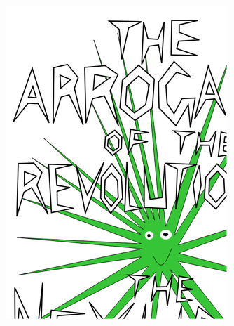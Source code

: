 <?xml version="1.0" encoding="UTF-8" standalone="no"?>
<!-- Created with Inkscape (http://www.inkscape.org/) -->

<svg
   xmlns:dc="http://purl.org/dc/elements/1.1/"
   xmlns:cc="http://creativecommons.org/ns#"
   xmlns:rdf="http://www.w3.org/1999/02/22-rdf-syntax-ns#"
   xmlns:svg="http://www.w3.org/2000/svg"
   xmlns="http://www.w3.org/2000/svg"
   xmlns:sodipodi="http://sodipodi.sourceforge.net/DTD/sodipodi-0.dtd"
   xmlns:inkscape="http://www.inkscape.org/namespaces/inkscape"
   width="744.09448819"
   height="1052.3622047"
   id="svg2"
   version="1.1"
   inkscape:version="0.48.4 r9939"
   sodipodi:docname="00_ Cover.svg">
  <defs
     id="defs4" />
  <sodipodi:namedview
     id="base"
     pagecolor="#ffffff"
     bordercolor="#666666"
     borderopacity="1.0"
     inkscape:pageopacity="0.0"
     inkscape:pageshadow="2"
     inkscape:zoom="0.7"
     inkscape:cx="227.24689"
     inkscape:cy="433.10949"
     inkscape:document-units="px"
     inkscape:current-layer="layer3"
     showgrid="false"
     inkscape:window-width="1680"
     inkscape:window-height="1013"
     inkscape:window-x="0"
     inkscape:window-y="0"
     inkscape:window-maximized="1"
     showguides="true"
     inkscape:guide-bbox="true">
    <sodipodi:guide
       orientation="1,0"
       position="-411.13209,493.96459"
       id="guide3954" />
  </sodipodi:namedview>
  <metadata
     id="metadata7">
    <rdf:RDF>
      <cc:Work
         rdf:about="">
        <dc:format>image/svg+xml</dc:format>
        <dc:type
           rdf:resource="http://purl.org/dc/dcmitype/StillImage" />
        <dc:title />
      </cc:Work>
    </rdf:RDF>
  </metadata>
  <g
     inkscape:label="Umeus"
     inkscape:groupmode="layer"
     id="layer1"
     style="display:inline"
     sodipodi:insensitive="true">
    <rect
       style="fill:#ffffff;fill-opacity:1;stroke:none;display:inline"
       id="rect3045"
       width="750"
       height="1058.5714"
       x="0"
       y="-0.49496025" />
    <path
       style="fill:#36c536;fill-opacity:1;stroke:#000000;stroke-width:1px;stroke-linecap:butt;stroke-linejoin:miter;stroke-opacity:1"
       d="M 317.85714,495.21933 185,198.07647 l 141.42857,290 L 200.71428,78.076468 339.28571,488.07647 255,62.362182 352.14285,489.50504 313.57142,63.790754 365,502.36219 515,106.6479 383.57142,525.21933 632.14285,142.36219 393.57142,545.21933 727.85714,440.93362 395,563.79076 l 334.28571,90 L 393.57142,582.36219 677.85714,940.93362 375,600.93362 560.71428,948.07647 356.42857,605.21933 303.57142,1000.9336 342.14285,606.6479 16.428571,960.93362 326.42857,592.36219 30.714285,740.93362 309.28571,572.36219 26.428571,613.79076 l 284.285709,-60 L 25,528.07647 309.28571,542.36219 26.428571,435.21933 307.85714,520.93362 59.285714,346.6479 313.57142,509.50504 85,300.93362 z"
       id="path2985"
       inkscape:connector-curvature="0" />
    <path
       sodipodi:type="arc"
       style="fill:#ffffff;fill-opacity:1;stroke:none"
       id="path3769"
       sodipodi:cx="352.14285"
       sodipodi:cy="515.93359"
       sodipodi:rx="13.571428"
       sodipodi:ry="10.714286"
       d="m 365.71428,515.93359 a 13.571428,10.714286 0 1 1 -27.14286,0 13.571428,10.714286 0 1 1 27.14286,0 z"
       transform="translate(12.857143,5.7142857)" />
    <path
       sodipodi:type="arc"
       style="fill:#ffffff;fill-opacity:1;stroke:none"
       id="path3771"
       sodipodi:cx="314.28571"
       sodipodi:cy="517.36218"
       sodipodi:rx="10"
       sodipodi:ry="9.2857141"
       d="m 324.28571,517.36218 a 10,9.2857141 0 1 1 -20,0 10,9.2857141 0 1 1 20,0 z"
       transform="translate(12.857143,5.7142857)" />
    <path
       style="fill:none;stroke:#000000;stroke-width:1px;stroke-linecap:butt;stroke-linejoin:miter;stroke-opacity:1"
       d="m 380,550.93362 c -6.80843,8.28794 -20.82402,70.97494 -42.85715,20"
       id="path3773"
       inkscape:connector-curvature="0"
       sodipodi:nodetypes="cc" />
    <path
       sodipodi:type="arc"
       style="fill:#000000;fill-opacity:1;stroke:none"
       id="path3777"
       sodipodi:cx="351.78571"
       sodipodi:cy="515.57648"
       sodipodi:rx="6.0714288"
       sodipodi:ry="3.9285715"
       d="m 357.85713,515.57648 a 6.0714288,3.9285715 0 1 1 -12.14285,0 6.0714288,3.9285715 0 1 1 12.14285,0 z"
       transform="translate(12.857143,5.7142857)" />
    <path
       sodipodi:type="arc"
       style="fill:#000000;fill-opacity:1;stroke:none"
       id="path3779"
       sodipodi:cx="313.57144"
       sodipodi:cy="518.07648"
       sodipodi:rx="3.5714285"
       sodipodi:ry="3.5714285"
       d="m 317.14287,518.07648 a 3.5714285,3.5714285 0 1 1 -7.14286,0 3.5714285,3.5714285 0 1 1 7.14286,0 z"
       transform="translate(12.857143,5.7142857)" />
    <text
       xml:space="preserve"
       style="font-size:144px;font-style:normal;font-weight:normal;text-align:center;line-height:125%;letter-spacing:0px;word-spacing:0px;text-anchor:middle;fill:#000000;fill-opacity:1;stroke:none;font-family:Sans"
       x="-475.71429"
       y="585.21936"
       id="text3016"
       sodipodi:linespacing="125%"><tspan
         sodipodi:role="line"
         id="tspan3018"
         x="-475.71429"
         y="585.21936" /></text>
  </g>
  <g
     inkscape:groupmode="layer"
     id="layer2"
     inkscape:label="Title"
     style="display:inline"
     sodipodi:insensitive="true">
    <path
       style="fill:#ffffff;stroke:#000000;stroke-width:2.5;stroke-linecap:butt;stroke-linejoin:miter;stroke-miterlimit:4.0999999;stroke-opacity:1;stroke-dasharray:none;display:inline"
       d="M 21.411053,804.28373 20.153869,642.21002 70.441208,753.15972 83.641635,631.33258 76.727128,816.24895 30.211337,687.89521 z"
       id="path3755"
       inkscape:connector-curvature="0" />
    <path
       style="fill:#ffffff;stroke:#000000;stroke-width:2.5;stroke-linecap:butt;stroke-linejoin:miter;stroke-miterlimit:4.0999999;stroke-opacity:1;stroke-dasharray:none;display:inline"
       d="m 103.47941,693.55506 -11.103061,116.18568 107.614231,-6.0096 -93.09485,-3.3387 5.12449,-44.73815 75.15915,0 -71.74282,-11.35147 1.70816,-38.06082 64.05609,-4.67413 z"
       id="path3757"
       inkscape:connector-curvature="0" />
    <path
       style="fill:#ffffff;stroke:#000000;stroke-width:2.5;stroke-linecap:butt;stroke-linejoin:miter;stroke-miterlimit:4.0999999;stroke-opacity:1;stroke-dasharray:none;display:inline"
       d="m 190.38862,675.02615 37.57731,76.1353 -41.26136,88.65068 49.36628,-78.22118 41.99817,82.39298 -33.89327,-92.82248 48.62947,-74.04941 -55.26076,56.31927 z"
       id="path3759"
       inkscape:connector-curvature="0" />
    <path
       style="fill:#ffffff;stroke:#000000;stroke-width:2.5;stroke-linecap:butt;stroke-linejoin:miter;stroke-miterlimit:4.0999999;stroke-opacity:1;stroke-dasharray:none;display:inline"
       d="m 319.7549,678.07647 c -12.92492,49.86444 -19.63217,112.16423 -42.85714,141.42856 l 118.57142,-2.8571 5.71429,-132.85717 -25.71428,112.8571 -64.28572,-2.85713 z"
       id="path3761"
       inkscape:connector-curvature="0"
       sodipodi:nodetypes="ccccccc" />
    <path
       style="fill:#ffffff;stroke:#000000;stroke-width:2.5;stroke-linecap:butt;stroke-linejoin:miter;stroke-miterlimit:4.0999999;stroke-opacity:1;stroke-dasharray:none;display:inline"
       d="m 496.30601,728.22004 -56.96954,-42.75561 -15.8876,71.32704 59.91334,43.01562 -84.19906,19.84154 110,-10 -70.33176,-58.6581 8.39811,-40.49021 z"
       id="path3763"
       inkscape:connector-curvature="0"
       sodipodi:nodetypes="ccccccccc" />
    <path
       style="fill:#ffffff;stroke:#000000;stroke-width:2.5;stroke-linecap:butt;stroke-linejoin:miter;stroke-miterlimit:4.0999999;stroke-opacity:1;stroke-dasharray:none;display:inline"
       d="m 524.87745,675.3629 -8.57143,81.42857 14.28571,62.85712 4.28572,-64.28569 z"
       id="path3765"
       inkscape:connector-curvature="0" />
    <path
       style="fill:#ffffff;stroke:#000000;stroke-width:2.5;stroke-linecap:butt;stroke-linejoin:miter;stroke-miterlimit:4.0999999;stroke-opacity:1;stroke-dasharray:none;display:inline"
       d="m 629.16316,731.07719 -56.86802,-36.20449 -14.56055,67.63307 56.88288,35.54102 -59.74003,18.74466 85.36765,-12.8571 -66.79622,-47.14287 7.92278,-42.00544 z"
       id="path3767"
       inkscape:connector-curvature="0"
       sodipodi:nodetypes="ccccccccc" />
    <path
       style="fill:#ffffff;stroke:#000000;stroke-width:2.5;stroke-linecap:butt;stroke-linejoin:miter;stroke-miterlimit:4.0999999;stroke-opacity:1;stroke-dasharray:none;display:inline"
       d="m 646.92378,832.32384 18.27816,-149.20031 25.58942,91.81558 36.4839,-88.38754 3.72802,155.33646 -16.52273,-87.98999 -25.51702,57.38471 -18.27813,-63.12318 z"
       id="path3775"
       inkscape:connector-curvature="0"
       sodipodi:nodetypes="ccccccccc" />
    <path
       style="fill:#ffffff;stroke:#000000;stroke-width:2.5;stroke-linecap:butt;stroke-linejoin:miter;stroke-miterlimit:4.0999999;stroke-opacity:1;stroke-dasharray:none;display:inline"
       d="m 378.57143,33.790754 -1.42857,78.571426 60,1.42857 L 390,98.076468 l 4.28571,-17.142857 47.14286,-2.857143 -45.71428,-17.142857 0,-17.142857 42.85714,-10 z"
       id="path3004"
       inkscape:connector-curvature="0" />
    <path
       style="fill:#ffffff;stroke:#000000;stroke-width:2.5;stroke-linecap:butt;stroke-linejoin:miter;stroke-miterlimit:4.0999999;stroke-opacity:1;stroke-dasharray:none;display:inline"
       d="m 60.008929,142.78448 -42.875,121.4375 33.542987,-42.02031 22.657043,1.01016 25.237466,43.8539 z m 1.40625,41.4375 7.739055,25.44686 -17.739055,-1.16561 z"
       id="path3006"
       inkscape:connector-curvature="0"
       sodipodi:nodetypes="cccccccccc" />
    <path
       style="fill:#ffffff;stroke:#000000;stroke-width:2.5;stroke-linecap:butt;stroke-linejoin:miter;stroke-miterlimit:4.0999999;stroke-opacity:1;stroke-dasharray:none;display:inline"
       d="m 140.66798,134.02189 -31.4375,7.15625 -1.4375,127.15625 18.40704,-60.42735 18.1664,-4.81012 32.02031,68.08122 -20,-82.84375 8.5625,-24.3125 z m -17.15625,24.3125 24.28125,10 -22.84375,20 z"
       id="path3020"
       inkscape:connector-curvature="0"
       sodipodi:nodetypes="ccccccccccccc" />
    <path
       style="fill:#ffffff;stroke:#000000;stroke-width:2.5;stroke-linecap:butt;stroke-linejoin:miter;stroke-miterlimit:4.0999999;stroke-opacity:1;stroke-dasharray:none;display:inline"
       d="m 226.44066,136.8117 -46.54219,3.78363 2.84375,127.125 15.37658,-55.71875 26.5422,-6.55854 32.39372,67.99604 -19.09137,-80.05393 17.89451,-36.1461 z m -23.8539,20.08519 35.87421,6.54219 -38.74921,27.92576 z"
       id="path3024"
       inkscape:connector-curvature="0"
       sodipodi:nodetypes="ccccccccccccc" />
    <path
       style="fill:#ffffff;stroke:#000000;stroke-width:2.5;stroke-linecap:butt;stroke-linejoin:miter;stroke-miterlimit:4.0999999;stroke-opacity:1;stroke-dasharray:none;display:inline"
       d="m 422.48078,163.16928 -38.57143,-35.71428 -35.71429,47.14285 1.42857,58.57143 38.57143,40 28.2248,-47.14285 4.63234,51.42857 11.15373,-66.96954 -29.72515,1.25525 -18.57143,34.28572 -15.71429,-22.85715 -2.85714,-41.42857 24.28571,-30 z"
       id="path3032"
       inkscape:connector-curvature="0"
       sodipodi:nodetypes="cccccccccccccc" />
    <path
       style="fill:#ffffff;stroke:#000000;stroke-width:2.5;stroke-linecap:butt;stroke-linejoin:miter;stroke-miterlimit:4.0999999;stroke-opacity:1;stroke-dasharray:none;display:inline"
       d="m 462.04155,137.46335 -31.35232,121.25079 25.6875,-44.28125 20.66799,-1.86485 25.05076,37.5836 z m 2.26094,36.11485 11.59296,28.32186 -19.1453,-0.34217 z"
       id="path3034"
       inkscape:connector-curvature="0"
       sodipodi:nodetypes="cccccccccc" />
    <path
       style="fill:#ffffff;stroke:#000000;stroke-width:2.5;stroke-linecap:butt;stroke-linejoin:miter;stroke-miterlimit:4.0999999;stroke-opacity:1;stroke-dasharray:none;display:inline"
       d="m 508.41042,135.26137 -1.42857,127.14286 11.74546,-85.54097 37.59102,73.69397 9.23495,-126.72443 -17.56128,83.37708 z"
       id="path3038"
       inkscape:connector-curvature="0"
       sodipodi:nodetypes="ccccccc" />
    <path
       style="fill:#ffffff;stroke:#000000;stroke-width:2.5;stroke-linecap:butt;stroke-linejoin:miter;stroke-miterlimit:4.0999999;stroke-opacity:1;stroke-dasharray:none;display:inline"
       d="m 643.8796,159.37378 -34.28571,-42.85715 -30,38.57143 -5.71429,71.42857 31.42858,35.71429 38.57142,-35.71429 -32.85714,12.85715 -21.42857,-21.42857 1.42857,-54.28572 21.42857,-27.14286 z"
       id="path3040"
       inkscape:connector-curvature="0" />
    <path
       style="fill:#ffffff;stroke:#000000;stroke-width:2.5;stroke-linecap:butt;stroke-linejoin:miter;stroke-miterlimit:4.0999999;stroke-opacity:1;stroke-dasharray:none;display:inline"
       d="m 652.62435,122.0576 0,138.57143 52.85714,-2.85714 -34.28571,-12.92893 -2.85714,-40.02974 35.71428,-9.89847 -36.72443,-8.88832 1.42857,-49.61133 33.86729,-14.3575 z"
       id="path3042"
       inkscape:connector-curvature="0"
       sodipodi:nodetypes="cccccccccc" />
    <path
       style="fill:#ffffff;stroke:#000000;stroke-width:2.5;stroke-linecap:butt;stroke-linejoin:miter;stroke-miterlimit:4.0999999;stroke-opacity:1;stroke-dasharray:none;display:inline"
       d="m 285,281.71969 -6.42857,57.85714 12.14285,-23.21429 33.57143,-6.78571 -31.78571,-5 1.42857,-12.5 32.5,-2.85714 z"
       id="path3048"
       inkscape:connector-curvature="0"
       sodipodi:nodetypes="cccccccc" />
    <path
       style="fill:#ffffff;stroke:#000000;stroke-width:2.5;stroke-linecap:butt;stroke-linejoin:miter;stroke-miterlimit:4.0999999;stroke-opacity:1;stroke-dasharray:none;display:inline"
       d="m 382.85714,285.29111 50,2.85714 -23.57143,9.64285 -10.71429,40.35715 1e-5,-41.07143 z"
       id="path3052"
       inkscape:connector-curvature="0"
       sodipodi:nodetypes="cccccc" />
    <path
       style="fill:#ffffff;stroke:#000000;stroke-width:2.5;stroke-linecap:butt;stroke-linejoin:miter;stroke-miterlimit:4.0999999;stroke-opacity:1;stroke-dasharray:none;display:inline"
       d="m 440.2451,288.04673 -7.5,52.85714 12.14286,-23.21429 19.28571,0.35715 4.64286,26.42856 11.42857,-59.28571 -14.99999,23.21428 -20,1.07144 z"
       id="path3054"
       inkscape:connector-curvature="0"
       sodipodi:nodetypes="ccccccccc" />
    <path
       style="fill:#ffffff;stroke:#000000;stroke-width:2.5;stroke-linecap:butt;stroke-linejoin:miter;stroke-miterlimit:4.0999999;stroke-opacity:1;stroke-dasharray:none;display:inline"
       d="m 491.35304,287.93596 -6.33076,55.37564 40.77118,-5.76366 -29.26525,-6.9224 1.07143,-10.90035 31.4502,-4.79101 -30.69383,-3.76895 1.42857,-12.07055 30.2457,-2.79629 z"
       id="path3056"
       inkscape:connector-curvature="0"
       sodipodi:nodetypes="cccccccccc" />
    <path
       style="fill:#ffffff;stroke:#000000;stroke-width:2.5;stroke-linecap:butt;stroke-linejoin:miter;stroke-miterlimit:4.0999999;stroke-opacity:1;stroke-dasharray:none;display:inline"
       d="m 63.617726,358.40619 -35.71875,1.40625 -3.006661,120 16.20003,-55.05076 17.319163,-10.10153 38.08122,60.87104 -25.664818,-66.7289 11.352318,-28.98985 z m -21.4375,20 28.166405,9.73556 -28.166405,21.67069 z"
       id="path3058"
       inkscape:connector-curvature="0"
       sodipodi:nodetypes="ccccccccccccc" />
    <path
       style="fill:#ffffff;stroke:#000000;stroke-width:2.5;stroke-linecap:butt;stroke-linejoin:miter;stroke-miterlimit:4.0999999;stroke-opacity:1;stroke-dasharray:none;display:inline"
       d="m 97.399858,361.26241 6.467732,110.11978 50.44828,-10.01089 -37.00775,-7.39487 -0.44337,-30.96325 29.68984,-8.83607 -30.25663,-4.86949 -3.03045,-37.86965 38.46127,-8.74544 z"
       id="path3062"
       inkscape:connector-curvature="0"
       sodipodi:nodetypes="cccccccccc" />
    <path
       style="fill:#ffffff;stroke:#000000;stroke-width:2.5;stroke-linecap:butt;stroke-linejoin:miter;stroke-miterlimit:4.0999999;stroke-opacity:1;stroke-dasharray:none;display:inline"
       d="m 159.97027,362.57755 21.42857,110 42.85714,-117.14285 -38.57143,75.71428 z"
       id="path3064"
       inkscape:connector-curvature="0" />
    <path
       style="fill:#ffffff;stroke:#000000;stroke-width:2.5;stroke-linecap:butt;stroke-linejoin:miter;stroke-miterlimit:4.0999999;stroke-opacity:1;stroke-dasharray:none;display:inline"
       d="m 276.05156,355.69259 -4.8553,113.29202 39.81341,-7.17038 -28.2389,-5.99792 z"
       id="path3066"
       inkscape:connector-curvature="0"
       sodipodi:nodetypes="ccccc" />
    <path
       style="fill:#ffffff;stroke:#000000;stroke-width:2.5;stroke-linecap:butt;stroke-linejoin:miter;stroke-miterlimit:4.0999999;stroke-opacity:1;stroke-dasharray:none;display:inline"
       d="m 315.66985,363.73031 0,95.67418 50.92572,2.81396 -3.84345,-101.30209 -5.76517,75.97656 -27.86503,4.22092 z"
       id="path3068"
       inkscape:connector-curvature="0" />
    <path
       style="fill:#ffffff;stroke:#000000;stroke-width:2.5;stroke-linecap:butt;stroke-linejoin:miter;stroke-miterlimit:4.0999999;stroke-opacity:1;stroke-dasharray:none;display:inline"
       d="m 363.63451,358.95537 72.85714,2.85714 -32.02031,9.74002 -16.55112,91.68855 3.36223,-91.5301 z"
       id="path3070"
       inkscape:connector-curvature="0"
       sodipodi:nodetypes="cccccc" />
    <path
       style="fill:#ffffff;stroke:#000000;stroke-width:2.5;stroke-linecap:butt;stroke-linejoin:miter;stroke-miterlimit:4.0999999;stroke-opacity:1;stroke-dasharray:none;display:inline"
       d="m 441.51267,363.57283 -13.93908,44.70414 6.79622,52.43872 11.42857,-51.42857 z"
       id="path3072"
       inkscape:connector-curvature="0"
       sodipodi:nodetypes="ccccc" />
    <path
       style="fill:#ffffff;stroke:#000000;stroke-width:2.5;stroke-linecap:butt;stroke-linejoin:miter;stroke-miterlimit:4.0999999;stroke-opacity:1;stroke-dasharray:none;display:inline"
       d="m 519.24727,362.96624 -7.14286,98.57143 17.14286,-60 28.57142,57.14286 4.28572,-94.28572 -17.14286,47.14286 z"
       id="path3078"
       inkscape:connector-curvature="0" />
    <path
       style="fill:#ffffff;stroke:#000000;stroke-width:2.5;stroke-linecap:butt;stroke-linejoin:miter;stroke-miterlimit:4.0999999;stroke-opacity:1;stroke-dasharray:none;display:inline"
       d="m 587.1299,363.37515 -24.7086,103.29489 17.39689,-35.12849 16.35549,-0.76951 22.39372,42.60311 z m 1.4375,37.15625 7.125,21.4375 -14.28125,0 z"
       id="path3080"
       inkscape:connector-curvature="0"
       sodipodi:nodetypes="cccccccccc" />
    <path
       style="fill:#ffffff;stroke:#000000;stroke-width:2.5;stroke-linecap:butt;stroke-linejoin:miter;stroke-miterlimit:4.0999999;stroke-opacity:1;stroke-dasharray:none;display:inline"
       d="m 620.31582,368.66656 1.11913,102.71209 12.18322,-40.52887 14.78632,-5.87421 14.78633,49.40974 -6.80663,-59.38594 6.80663,-27.73906 -14.28125,-17.15625 z m 10,18.59375 24.3125,10 -22.875,14.28125 z"
       id="path3084"
       inkscape:connector-curvature="0"
       sodipodi:nodetypes="ccccccccccccc" />
    <path
       style="fill:#ffffff;stroke:#000000;stroke-width:2.5;stroke-linecap:butt;stroke-linejoin:miter;stroke-miterlimit:4.0999999;stroke-opacity:1;stroke-dasharray:none;display:inline"
       d="m 278.3053,613.40208 50,2.85714 -24.28572,8.57143 -10,41.42857 0.71429,-41.42857 z"
       id="path3052-5"
       inkscape:connector-curvature="0"
       sodipodi:nodetypes="cccccc" />
    <path
       style="fill:#ffffff;stroke:#000000;stroke-width:2.5;stroke-linecap:butt;stroke-linejoin:miter;stroke-miterlimit:4.0999999;stroke-opacity:1;stroke-dasharray:none;display:inline"
       d="m 339.97897,616.50433 -8.57143,58.21428 12.85715,-25.35714 21.42857,0 2.85714,34.28571 11.42857,-70 -13.21428,26.42857 -22.14286,0.71429 z"
       id="path3054-8"
       inkscape:connector-curvature="0"
       sodipodi:nodetypes="ccccccccc" />
    <path
       style="fill:#ffffff;stroke:#000000;stroke-width:2.5;stroke-linecap:butt;stroke-linejoin:miter;stroke-miterlimit:4.0999999;stroke-opacity:1;stroke-dasharray:none;display:inline"
       d="m 395.34668,616.1887 -6.04048,58.69325 36.45383,-3.64384 -25.71143,-5.72417 0.71428,-16.15373 25.48787,-3.43154 -23.92573,-4.57537 0,-14.86999 25.91954,-4.36308 z"
       id="path3056-5"
       inkscape:connector-curvature="0"
       sodipodi:nodetypes="cccccccccc" />
    <path
       style="fill:#ffffff;stroke:#000000;stroke-width:2.5;stroke-linecap:butt;stroke-linejoin:miter;stroke-miterlimit:4.0999999;stroke-opacity:1;stroke-dasharray:none;display:inline"
       d="M 49.712842,967.65805 76.8557,830.51519 l 22.857142,88.57143 51.428568,-91.42857 -10,172.85715 -8.57143,-115.7143 -38.571423,67.14286 -15.714286,-72.85714 z"
       id="path3061"
       inkscape:connector-curvature="0" />
    <path
       style="fill:#ffffff;stroke:#000000;stroke-width:2.5;stroke-linecap:butt;stroke-linejoin:miter;stroke-miterlimit:4.0999999;stroke-opacity:1;stroke-dasharray:none;display:inline"
       d="m 197.1726,838.62896 -51.4375,140 32.61056,-51.40625 21.67814,0.3961 19.99255,49.6039 z m -3.19337,40.08518 4.94924,36.64372 -17.47462,0.42735 z"
       id="path3063"
       inkscape:connector-curvature="0"
       sodipodi:nodetypes="cccccccccc" />
    <path
       style="fill:#ffffff;stroke:#000000;stroke-width:2.5;stroke-linecap:butt;stroke-linejoin:miter;stroke-miterlimit:4.0999999;stroke-opacity:1;stroke-dasharray:none;display:inline"
       d="m 230,846.79147 -4.28571,131.42857 17.14285,-97.14285 41.42857,90 4.28572,-127.14286 -14.28572,78.57143 z"
       id="path3067"
       inkscape:connector-curvature="0" />
    <path
       style="fill:#ffffff;stroke:#000000;stroke-width:2.5;stroke-linecap:butt;stroke-linejoin:miter;stroke-miterlimit:4.0999999;stroke-opacity:1;stroke-dasharray:none;display:inline"
       d="m 318.05149,843.5877 -9.89847,60.49021 7.04132,62.36694 10,-61.42857 z"
       id="path3069"
       inkscape:connector-curvature="0"
       sodipodi:nodetypes="ccccc" />
    <path
       style="fill:#ffffff;stroke:#000000;stroke-width:2.5;stroke-linecap:butt;stroke-linejoin:miter;stroke-miterlimit:4.0999999;stroke-opacity:1;stroke-dasharray:none;display:inline"
       d="m 343.98114,852.33245 -1.42857,120 20,-58.57143 44.28572,-4.28571 -45.6425,-10.40355 0.25997,-31.5301 49.66824,-8.06635 z"
       id="path3071"
       inkscape:connector-curvature="0"
       sodipodi:nodetypes="cccccccc" />
    <path
       style="fill:#ffffff;stroke:#000000;stroke-width:2.5;stroke-linecap:butt;stroke-linejoin:miter;stroke-miterlimit:4.0999999;stroke-opacity:1;stroke-dasharray:none;display:inline"
       d="m 421.54241,851.98582 1.42857,107.14285 70.9235,-8.32632 -54.79079,-8.4699 -0.41842,-38.91806 51.76033,-9.07651 -51.42857,-7.14286 -0.33176,-22.35206 60.92349,-3.01559 z"
       id="path3073"
       inkscape:connector-curvature="0"
       sodipodi:nodetypes="cccccccccc" />
    <path
       style="fill:#ffffff;stroke:#000000;stroke-width:2.5;stroke-linecap:butt;stroke-linejoin:miter;stroke-miterlimit:4.0999999;stroke-opacity:1;stroke-dasharray:none;display:inline"
       d="m 572.34952,882.99597 -50.49021,-27.22952 -15.98913,58.61348 61.93365,32.4536 -58.90319,15.22407 85.71429,-9.92821 -75.71429,-42.92893 8.83141,-38.15301 z"
       id="path3075"
       inkscape:connector-curvature="0"
       sodipodi:nodetypes="ccccccccc" />
    <path
       style="fill:#ffffff;stroke:#000000;stroke-width:2.5;stroke-linecap:butt;stroke-linejoin:miter;stroke-miterlimit:4.0999999;stroke-opacity:1;stroke-dasharray:none;display:inline"
       d="m 578.90064,858.78205 72.85714,4.28571 -32.9438,10.41842 -12.77048,95.29587 -0.0718,-96.39267 z"
       id="path3077"
       inkscape:connector-curvature="0"
       sodipodi:nodetypes="cccccc" />
    <path
       style="fill:#ffffff;stroke:#000000;stroke-width:2.5;stroke-linecap:butt;stroke-linejoin:miter;stroke-miterlimit:4.0999999;stroke-opacity:1;stroke-dasharray:none;display:inline"
       d="m 673.85135,857.41576 -30.40355,21.52268 -5.6875,64.28125 27.125,35.71875 35.71875,-30 3.72224,-63.03046 z m -0.40355,16.62737 18.74921,19.15276 -3.03046,48.5863 -22.68829,19.33201 -17.31171,-22.44765 6.22383,-51.74842 z"
       id="path3079"
       inkscape:connector-curvature="0"
       sodipodi:nodetypes="cccccccccccccc" />
    <path
       style="fill:#ffffff;stroke:#000000;stroke-width:2.5;stroke-linecap:butt;stroke-linejoin:miter;stroke-miterlimit:4.0999999;stroke-opacity:1;stroke-dasharray:none;display:inline"
       d="m 242.10549,359.9486 -24.3125,31.40625 -1.40625,47.15625 22.84375,34.28125 27.15625,-34.28125 -2.875,-50 z m -1.28204,21.25079 14.12579,17.31171 1.4375,38.5625 -16.06837,20.26444 -15.36913,-20.26444 1.51523,-39.75936 z"
       id="path3085"
       inkscape:connector-curvature="0"
       sodipodi:nodetypes="cccccccccccccc" />
    <path
       style="fill:#ffffff;stroke:#000000;stroke-width:2.5;stroke-linecap:butt;stroke-linejoin:miter;stroke-miterlimit:4.0999999;stroke-opacity:1;stroke-dasharray:none;display:inline"
       d="m 482.09548,360.5314 -25.71875,30 -3.34883,47.84058 26.37929,24.84771 26.96954,-32.68829 1.4375,-45.71875 z m 1.35977,16.62738 14.35898,17.65387 1.4375,31.4375 -20,21.77967 -15.71875,-18.93592 1.01015,-32.78982 z"
       id="path3089"
       inkscape:connector-curvature="0"
       sodipodi:nodetypes="cccccccccccccc" />
    <path
       style="fill:#ffffff;stroke:#000000;stroke-width:2.5;stroke-linecap:butt;stroke-linejoin:miter;stroke-miterlimit:4.0999999;stroke-opacity:1;stroke-dasharray:none;display:inline"
       d="m 303.06804,135.78521 -37.125,34.28125 -5.71875,62.84375 34.28125,28.59375 40,-28.59375 4.28125,-65.6875 -35.71875,-31.4375 z m 0,24.28125 24.28125,20 -8.5625,45.71875 -25.71875,18.5625 -20,-18.5625 2.875,-41.4375 27.125,-24.28125 z"
       id="path3093"
       inkscape:connector-curvature="0" />
    <path
       style="fill:#ffffff;stroke:#000000;stroke-width:2.5;stroke-linecap:butt;stroke-linejoin:miter;stroke-miterlimit:4.0999999;stroke-opacity:1;stroke-dasharray:none;display:inline"
       d="m 661.23784,362.27298 17.14286,51.42858 4.28571,60 14.28572,-60 31.42857,-50 -38.57143,37.14285 z"
       id="path3088"
       inkscape:connector-curvature="0" />
    <path
       style="fill:#ffffff;stroke:#000000;stroke-width:2.5;stroke-linecap:butt;stroke-linejoin:miter;stroke-miterlimit:4.0999999;stroke-opacity:1;stroke-dasharray:none"
       d="M 235.71429,35.219325 310,36.647897 280,50.933611 264.28571,122.36218 258.57143,53.790754 z"
       id="path3154"
       inkscape:connector-curvature="0" />
    <path
       style="fill:#ffffff;stroke:#000000;stroke-width:2.5;stroke-linecap:butt;stroke-linejoin:miter;stroke-miterlimit:4.0999999;stroke-opacity:1;stroke-dasharray:none"
       d="M 314.28571,38.076468 310,133.79075 l 17.14286,-41.428567 21.42857,-2.857143 7.14286,41.42857 5.71428,-92.857142 -14.28571,38.571429 -22.85715,-1.428572 z"
       id="path3156"
       inkscape:connector-curvature="0" />
    <path
       style="fill:#ffffff;stroke:#000000;stroke-width:2.5;stroke-linecap:butt;stroke-linejoin:miter;stroke-miterlimit:4.0999999;stroke-opacity:1;stroke-dasharray:none"
       d="m 248.5625,283.86643 -21.40625,15.00446 -1.4375,24.27679 17.84375,17.84375 20,-15.6875 1.07143,-26.08482 z m -0.36161,11.41964 9.66965,9.64286 -0.71429,18.21875 -12.16964,8.20536 -12.83036,-11.76786 1.41071,-14.65179 z"
       id="path3162"
       inkscape:connector-curvature="0"
       sodipodi:nodetypes="cccccccccccccc" />
  </g>
  <g
     inkscape:groupmode="layer"
     id="layer3"
     inkscape:label="Author"
     style="display:inline"
     sodipodi:insensitive="true">
    <text
       xml:space="preserve"
       style="font-size:36px;font-style:normal;font-weight:normal;text-align:center;line-height:125%;letter-spacing:0px;word-spacing:0px;text-anchor:middle;fill:#000000;fill-opacity:1;stroke:none;display:inline;font-family:Sans"
       x="496.95416"
       y="951.7132"
       id="text3104"
       sodipodi:linespacing="125%"
       transform="scale(0.94041581,1.0633594)"><tspan
         sodipodi:role="line"
         id="tspan3106"
         x="496.95416"
         y="951.7132">Matt Dodson</tspan></text>
  </g>
</svg>
